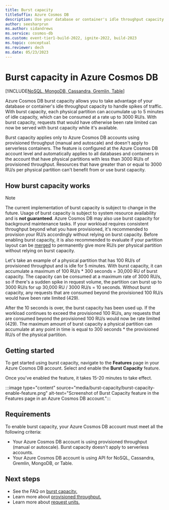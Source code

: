 ```yaml
---
title: Burst capacity
titleSuffix: Azure Cosmos DB
description: Use your database or container's idle throughput capacity to handle spikes of traffic with burst capacity in Azure Cosmos DB.
author: seesharprun
ms.author: sidandrews
ms.service: cosmos-db
ms.custom: event-tier1-build-2022, ignite-2022, build-2023
ms.topic: conceptual
ms.reviewer: dech
ms.date: 05/23/2023
---
```


# Burst capacity in Azure Cosmos DB

[!INCLUDE[NoSQL, MongoDB, Cassandra, Gremlin, Table](includes/appliesto-nosql-mongodb-cassandra-gremlin-table.md)]

Azure Cosmos DB burst capacity allows you to take advantage of your database or container's idle throughput capacity to handle spikes of traffic. With burst capacity, each physical partition can accumulate up to 5 minutes of idle capacity, which can be consumed at a rate up to 3000 RU/s. With burst capacity, requests that would have otherwise been rate limited can now be served with burst capacity while it's available.

Burst capacity applies only to Azure Cosmos DB accounts using provisioned throughput (manual and autoscale) and doesn't apply to serverless containers. The feature is configured at the Azure Cosmos DB account level and automatically applies to all databases and containers in the account that have physical partitions with less than 3000 RU/s of provisioned throughput. Resources that have greater than or equal to 3000 RU/s per physical partition can't benefit from or use burst capacity.

## How burst capacity works

> [!NOTE]
> The current implementation of burst capacity is subject to change in the future. Usage of burst capacity is subject to system resource availability and is **not guaranteed**. Azure Cosmos DB may also use burst capacity for background maintenance tasks. If your workload requires consistent throughput beyond what you have provisioned, it's recommended to provision your RU/s accordingly without relying on burst capacity. Before enabling burst capacity, it is also recommended to evaluate if your partition layout can be [merged](merge.md) to permanently give more RU/s per physical partition without relying on burst capacity.

Let's take an example of a physical partition that has 100 RU/s of provisioned throughput and is idle for 5 minutes. With burst capacity, it can accumulate a maximum of 100 RU/s * 300 seconds = 30,000 RU of burst capacity. The capacity can be consumed at a maximum rate of 3000 RU/s, so if there's a sudden spike in request volume, the partition can burst up to 3000 RU/s for up 30,000 RU / 3000 RU/s = 10 seconds. Without burst capacity, any requests that are consumed beyond the provisioned 100 RU/s would have been rate limited (429).

After the 10 seconds is over, the burst capacity has been used up. If the workload continues to exceed the provisioned 100 RU/s, any requests that are consumed beyond the provisioned 100 RU/s would now be rate limited (429). The maximum amount of burst capacity a physical partition can accumulate at any point in time is equal to 300 seconds * the provisioned RU/s of the physical partition.

## Getting started

To get started using burst capacity, navigate to the **Features** page in your Azure Cosmos DB account. Select and enable the **Burst Capacity** feature.

Once you've enabled the feature, it takes 15-20 minutes to take effect.

:::image type="content" source="media/burst-capacity/burst-capacity-enable-feature.png" alt-text="Screenshot of Burst Capacity feature in the Features page in an Azure Cosmos DB account.":::

## Requirements

To enable burst capacity, your Azure Cosmos DB account must meet all the following criteria:

- Your Azure Cosmos DB account is using provisioned throughput (manual or autoscale). Burst capacity doesn't apply to serverless accounts.
- Your Azure Cosmos DB account is using API for NoSQL, Cassandra, Gremlin, MongoDB, or Table.

## Next steps

- See the FAQ on [burst capacity.](burst-capacity-faq.yml)
- Learn more about [provisioned throughput.](set-throughput.md)
- Learn more about [request units.](request-units.md)
